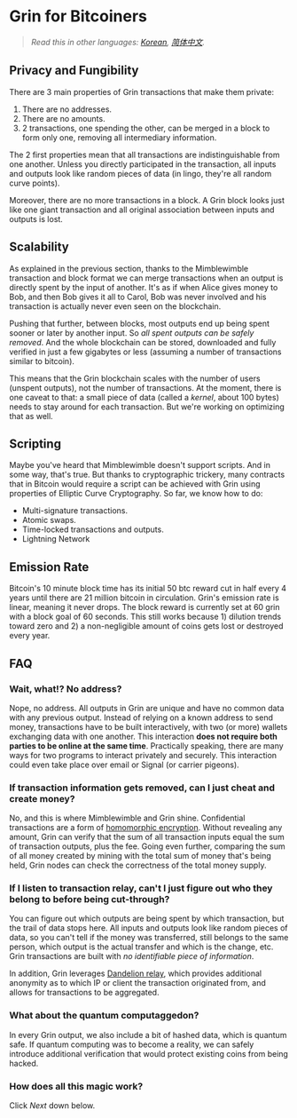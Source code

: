 # Grin for Bitcoiners

> *Read this in other languages: [Korean](https://github.com/mimblewimble/grin/blob/master/doc/grin4bitcoiners_KR.md), [简体中文](https://github.com/mimblewimble/grin/blob/master/doc/grin4bitcoiners_ZH-CN.md).*

## Privacy and Fungibility

There are 3 main properties of Grin transactions that make them private:

1. There are no addresses.
1. There are no amounts.
1. 2 transactions, one spending the other, can be merged in a block to form only one, removing all intermediary information.

The 2 first properties mean that all transactions are indistinguishable from one another. Unless you directly participated in the transaction, all inputs and outputs look like random pieces of data (in lingo, they're all random curve points).

Moreover, there are no more transactions in a block. A Grin block looks just like one giant transaction and all original association between inputs and outputs is lost.

## Scalability

As explained in the previous section, thanks to the Mimblewimble transaction and block format we can merge transactions when an output is directly spent by the input of another. It's as if when Alice gives money to Bob, and then Bob gives it all to Carol, Bob was never involved and his transaction is actually never even seen on the blockchain.

Pushing that further, between blocks, most outputs end up being spent sooner or later by another input. So *all spent outputs can be safely removed*. And the whole blockchain can be stored, downloaded and fully verified in just a few gigabytes or less (assuming a number of transactions similar to bitcoin).

This means that the Grin blockchain scales with the number of users (unspent outputs), not the number of transactions. At the moment, there is one caveat to that: a small piece of data (called a *kernel*, about 100 bytes) needs to stay around for each transaction. But we're working on optimizing that as well.

## Scripting

Maybe you've heard that Mimblewimble doesn't support scripts. And in some way, that's true. But thanks to cryptographic trickery, many contracts that in Bitcoin would require a script can be achieved with Grin using properties of Elliptic Curve Cryptography. So far, we know how to do:

* Multi-signature transactions.
* Atomic swaps.
* Time-locked transactions and outputs.
* Lightning Network

## Emission Rate

Bitcoin's 10 minute block time has its initial 50 btc reward cut in half every 4 years until there are 21 million bitcoin in circulation. Grin's emission rate is linear, meaning it never drops. The block reward is currently set at 60 grin with a block goal of 60 seconds. This still works because 1) dilution trends toward zero and 2) a non-negligible amount of coins gets lost or destroyed every year.

## FAQ

### Wait, what!? No address?

Nope, no address. All outputs in Grin are unique and have no common data with any previous output. Instead of relying on a known address to send money, transactions have to be built interactively, with two (or more) wallets exchanging data with one another. This interaction **does not require both parties to be online at the same time**. Practically speaking, there are many ways for two programs to interact privately and securely. This interaction could even take place over email or Signal (or carrier pigeons).

### If transaction information gets removed, can I just cheat and create money?

No, and this is where Mimblewimble and Grin shine. Confidential transactions are a form of [homomorphic encryption](https://en.wikipedia.org/wiki/Homomorphic_encryption). Without revealing any amount, Grin can verify that the sum of all transaction inputs equal the sum of transaction outputs, plus the fee. Going even further, comparing the sum of all money created by mining with the total sum of money that's being held, Grin nodes can check the correctness of the total money supply.

### If I listen to transaction relay, can't I just figure out who they belong to before being cut-through?

You can figure out which outputs are being spent by which transaction, but the trail of data stops here. All inputs and outputs look like random pieces of data, so you can't tell if the money was transferred, still belongs to the same person, which output is the actual transfer and which is the change, etc. Grin transactions are built with *no identifiable piece of information*.

In addition, Grin leverages [Dandelion relay](../miscellaneous/dandelion.md), which provides additional anonymity as to which IP or client the transaction originated from, and allows for transactions to be aggregated.

### What about the quantum computaggedon?

In every Grin output, we also include a bit of hashed data, which is quantum safe. If quantum computing was to become a reality, we can safely introduce additional verification that would protect existing coins from being hacked.

### How does all this magic work?

Click *Next* down below.
